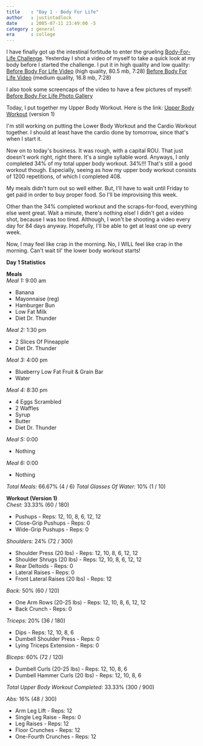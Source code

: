 ```yaml
---
title    : "Day 1 - Body For Life"
author   : justintadlock
date     : 2005-07-11 23:49:00 -5
category : general
era      : college
---
```


I have finally got up the intestinal fortitude to enter the grueling <a href="http://www.bodyforlife.com" rel="external"> Body-For-Life Challenge</a>.    Yesterday I shot a video of myself to take a quick look at my body before I started the challenge.  I put it in high quality and low quality:
<a href="http://www.dark-autumn.com/bodyforlife/videos/BeforeBodyForLife000.wmv">Before Body For Life Video</a> (high quality, 80.5 mb, 7:28)
<a href="http://www.dark-autumn.com/bodyforlife/videos/BeforeBodyForLife001.wmv">Before Body For Life Video</a> (medium quality, 16.8 mb, 7:28)

I also took some screencaps of the video to have a few pictures of myself:
<a href="http://www.dark-autumn.com/bodyforlife/journal/1/photo_gallery/">Before Body For Life Photo Gallery</a>

Today, I put together my Upper Body Workout.  Here is the link:
<a href="http://www.dark-autumn.com/bodyforlife/workout/upper_body.php">Upper Body Workout</a> (version 1)

I'm still working on putting the Lower Body Workout and the Cardio Workout together.  I should at least have the cardio done by tomorrow, since that's when I start it.

Now on to today's business.  It was rough, with a capital ROU.   That just doesn't work right, right there.  It's a single syllable word.  Anyways, I only completed 34% of my total upper body workout.  34%!!!  That's still a good workout though.  Especially, seeing as how my upper body workout consists of 1200 repetitions, of which I completed 408.

My meals didn't turn out so well either.  But, I'll have to wait until Friday to get paid in order to buy proper food.  So I'll be improvising this week.

Other than the 34% completed workout and the scraps-for-food, everything else went great.  Wait a minute, there's nothing else!  I didn't get a video shot, because I was too tired.  Although, I won't be shooting a video every day for 84 days anyway.  Hopefully, I'll be able to get at least one up every week.

Now, I may feel like crap in the morning.  No, I WILL feel like crap in the morning.  Can't wait til' the lower body workout starts!

<b>Day 1 Statistics</b>

<b>Meals</b><br />
<em>Meal 1:</em> 9:00 am
<ul>
<li>Banana</li>
<li>Mayonnaise (reg)</li>
<li>Hamburger Bun</li>
<li>Low Fat Milk</li>
<li>Diet Dr. Thunder</li>
</ul>
<em>Meal 2:</em> 1:30 pm
<ul>
<li>2 Slices Of Pineapple</li>
<li>Diet Dr. Thunder</li>
</ul>
<em>Meal 3:</em> 4:00 pm
<ul>
<li>Blueberry Low Fat Fruit & Grain Bar</li>
<li>Water</li>
</ul>
<em>Meal 4:</em> 8:30 pm
<ul>
<li>4 Eggs Scrambled</li>
<li>2 Waffles</li>
<li>Syrup</li>
<li>Butter</li>
<li>Diet Dr. Thunder</li>
</ul>
<em>Meal 5:</em> 0:00
<ul>
<li>Nothing</li>
</ul>
<em>Meal 6:</em> 0:00
<ul>
<li>Nothing</li>
</ul>

<em>Total Meals:</em> 66.67% (4 / 6)
<em>Total Glasses Of Water:</em> 10% (1 / 10)

<b>Workout (Version 1)</b><br />
<em>Chest:</em> 33.33% (60 / 180)
<ul>
<li>Pushups - Reps: 12, 10, 8, 6, 12, 12</li>
<li>Close-Grip Pushups - Reps: 0</li>
<li>Wide-Grip Pushups - Reps: 0</li>
</ul>

<em>Shoulders:</em> 24% (72 / 300)
<ul>
<li>Shoulder Press (20 lbs) - Reps: 12, 10, 8, 6, 12, 12</li>
<li>Shoulder Shrugs (20 lbs) - Reps: 12, 10, 8, 6, 12, 12</li>
<li>Rear Deltoids - Reps: 0</li>
<li>Lateral Raises - Reps: 0</li>
<li>Front Lateral Raises (20 lbs) - Reps: 12</li>
</ul>

<em>Back:</em> 50% (60 / 120)
<ul>
<li>One Arm Rows (20-25 lbs) - Reps: 12, 10, 8, 6, 12, 12</li>
<li>Back Crunch - Reps: 0</li>
</ul>

<em>Triceps:</em> 20% (36 / 180)
<ul>
<li>Dips - Reps: 12, 10, 8, 6</li>
<li>Dumbell Shoulder Press - Reps: 0</li>
<li>Lying Triceps Extension - Reps: 0</li>
</ul>

<em>Biceps:</em> 60% (72 / 120)
<ul>
<li>Dumbell Curls (20-25 lbs) - Reps: 12, 10, 8, 6</li>
<li>Dumbell Hammer Curls (20 lbs) - Reps: 12, 10, 8, 6</li>
</ul>

<em>Total Upper Body Workout Completed:</em> 33.33% (300 / 900)

<em>Abs:</em> 16% (48 / 300)
<ul>
<li>Arm Leg Lift - Reps: 12</li>
<li>Single Leg Raise - Reps: 0</li>
<li>Leg Raises - Reps: 12</li>
<li>Floor Crunches - Reps: 12</li>
<li>One-Fourth Crunches - Reps: 12</li>
</ul>
